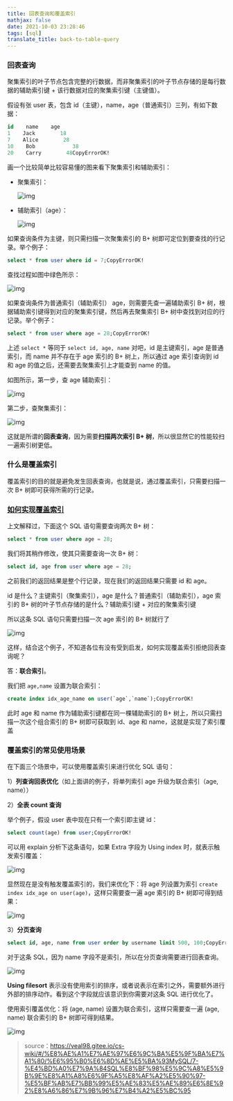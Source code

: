 ```yaml
---
title: 回表查询和覆盖索引
mathjax: false
date: 2021-10-03 23:28:46
tags: [sql]
translate_title: back-to-table-query
---
```


### 回表查询

聚集索引的叶子节点包含完整的行数据，而非聚集索引的叶子节点存储的是每行数据的辅助索引键 + 该行数据对应的聚集索引键（主键值）。

假设有张 user 表，包含 id（主键），name，age（普通索引）三列，有如下数据：

```sql
id    name    age
1    Jack        18
7    Alice        28
10    Bob            38
20    Carry        48CopyErrorOK!
```

画一个比较简单比较容易懂的图来看下聚集索引和辅助索引：

- 聚集索引：

  ![img](https://cdn.kayleh.top/gh/kayleh/cdn4/%E5%9B%9E%E8%A1%A8%E6%9F%A5%E8%AF%A2%E5%92%8C%E8%A6%86%E7%9B%96%E7%B4%A2%E5%BC%95/20210830100105-163327509246211.png)

- 辅助索引（age）：

  ![img](https://cdn.kayleh.top/gh/kayleh/cdn4/%E5%9B%9E%E8%A1%A8%E6%9F%A5%E8%AF%A2%E5%92%8C%E8%A6%86%E7%9B%96%E7%B4%A2%E5%BC%95/20210830095343.png)

如果查询条件为主键，则只需扫描一次聚集索引的 B+ 树即可定位到要查找的行记录。举个例子：

```sql
select * from user where id = 7;CopyErrorOK!
```

查找过程如图中绿色所示：

![img](https://cdn.kayleh.top/gh/kayleh/cdn4/%E5%9B%9E%E8%A1%A8%E6%9F%A5%E8%AF%A2%E5%92%8C%E8%A6%86%E7%9B%96%E7%B4%A2%E5%BC%95/20210830095538.png)

如果查询条件为普通索引（辅助索引） age，则需要先查一遍辅助索引 B+ 树，根据辅助索引键得到对应的聚集索引键，然后再去聚集索引 B+ 树中查找到对应的行记录。举个例子：

```sql
select * from user where age = 28;CopyErrorOK!
```

上述 `select *` 等同于 `select id, age, name` 对吧，id 是主键索引，age 是普通索引，而 name 并不存在于 age 索引的 B+ 树上，所以通过 age 索引查询到 id 和 age 的值之后，还需要去聚集索引上才能查到 name 的值。

如图所示，第一步，查 age 辅助索引：

![img](https://cdn.kayleh.top/gh/kayleh/cdn4/%E5%9B%9E%E8%A1%A8%E6%9F%A5%E8%AF%A2%E5%92%8C%E8%A6%86%E7%9B%96%E7%B4%A2%E5%BC%95/20210830095824-16332750877597.png)

第二步，查聚集索引：

![img](https://cdn.kayleh.top/gh/kayleh/cdn4/%E5%9B%9E%E8%A1%A8%E6%9F%A5%E8%AF%A2%E5%92%8C%E8%A6%86%E7%9B%96%E7%B4%A2%E5%BC%95/20210830100105.png)

这就是所谓的**回表查询**，因为需要**扫描两次索引 B+ 树**，所以很显然它的性能较扫一遍索引树更低。

### **什么是覆盖索引**

覆盖索引的目的就是避免发生回表查询，也就是说，通过覆盖索引，只需要扫描一次 B+ 树即可获得所需的行记录。

### [**如何实现覆盖索引**](https://veal98.gitee.io/cs-wiki/#/计算机基础/数据库MySQL/7-你的SQL还在回表查询吗-快给它安排覆盖索引?id=如何实现覆盖索引)

上文解释过，下面这个 SQL 语句需要查询两次 B+ 树：

```sql
select * from user where age = 28;
```

我们将其稍作修改，使其只需要查询一次 B+ 树：

```sql
select id, age from user where age = 28;
```

之前我们的返回结果是整个行记录，现在我们的返回结果只需要 id 和 age。

id 是什么？主键索引（聚集索引），age 是什么？普通索引（辅助索引），age 索引的 B+ 树的叶子节点存储的是什么？辅助索引键 + 对应的聚集索引键

所以这条 SQL 语句只需要扫描一次 age 索引的 B+ 树就行了

![img](https://cdn.kayleh.top/gh/kayleh/cdn4/%E5%9B%9E%E8%A1%A8%E6%9F%A5%E8%AF%A2%E5%92%8C%E8%A6%86%E7%9B%96%E7%B4%A2%E5%BC%95/20210830095824.png)

这样，结合这个例子，不知道各位有没有受到启发，如何实现覆盖索引拒绝回表查询呢？

答：**联合索引**。

我们把 `age,name` 设置为联合索引：

```sql
create index idx_age_name on user(`age`,`name`);CopyErrorOK!
```

此时 age 和 name 作为辅助索引键都在同一棵辅助索引的 B+ 树上，所以只需扫描一次这个组合索引的 B+ 树即可获取到 id、age 和 name，这就是实现了索引覆盖

### **覆盖索引的常见使用场景**

在下面三个场景中，可以使用覆盖索引来进行优化 SQL 语句：

1）**列查询回表优化**（如上面讲的例子，将单列索引 age 升级为联合索引（age, name））

2）**全表 count 查询**

举个例子，假设 user 表中现在只有一个索引即主键 id：

```sql
select count(age) from user;CopyErrorOK!
```

可以用 explain 分析下这条语句，如果 Extra 字段为 Using index 时，就表示触发索引覆盖：

![img](https://cdn.kayleh.top/gh/kayleh/cdn4/%E5%9B%9E%E8%A1%A8%E6%9F%A5%E8%AF%A2%E5%92%8C%E8%A6%86%E7%9B%96%E7%B4%A2%E5%BC%95/20210902095054.png)

显然现在是没有触发覆盖索引的，我们来优化下：将 age 列设置为索引 `create index idx_age on user(age)`，这样只需要查一遍 age 索引的 B+ 树即可得到结果：

![img](https://cdn.kayleh.top/gh/kayleh/cdn4/%E5%9B%9E%E8%A1%A8%E6%9F%A5%E8%AF%A2%E5%92%8C%E8%A6%86%E7%9B%96%E7%B4%A2%E5%BC%95/20210902095542.png)

3）**分页查询**

```sql
select id, age, name from user order by username limit 500, 100;CopyErrorOK!
```

对于这条 SQL，因为 name 字段不是索引，所以在分页查询需要进行回表查询。

![img](https://cdn.kayleh.top/gh/kayleh/cdn4/%E5%9B%9E%E8%A1%A8%E6%9F%A5%E8%AF%A2%E5%92%8C%E8%A6%86%E7%9B%96%E7%B4%A2%E5%BC%95/20210902095728.png)

**Using filesort** 表示没有使用索引的排序，或者说表示在索引之外，需要额外进行外部的排序动作。看到这个字段就应该意识到你需要对这条 SQL 进行优化了。

使用索引覆盖优化：将 (age, name) 设置为联合索引，这样只需要查一遍 (age, name) 联合索引的 B+ 树即可得到结果。

![img](https://cdn.kayleh.top/gh/kayleh/cdn4/%E5%9B%9E%E8%A1%A8%E6%9F%A5%E8%AF%A2%E5%92%8C%E8%A6%86%E7%9B%96%E7%B4%A2%E5%BC%95/20210902100000.png)

> source：https://veal98.gitee.io/cs-wiki/#/%E8%AE%A1%E7%AE%97%E6%9C%BA%E5%9F%BA%E7%A1%80/%E6%95%B0%E6%8D%AE%E5%BA%93MySQL/7-%E4%BD%A0%E7%9A%84SQL%E8%BF%98%E5%9C%A8%E5%9B%9E%E8%A1%A8%E6%9F%A5%E8%AF%A2%E5%90%97-%E5%BF%AB%E7%BB%99%E5%AE%83%E5%AE%89%E6%8E%92%E8%A6%86%E7%9B%96%E7%B4%A2%E5%BC%95
